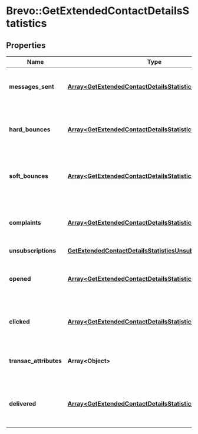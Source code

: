# Brevo::GetExtendedContactDetailsStatistics

## Properties
Name | Type | Description | Notes
------------ | ------------- | ------------- | -------------
**messages_sent** | [**Array&lt;GetExtendedContactDetailsStatisticsMessagesSent&gt;**](GetExtendedContactDetailsStatisticsMessagesSent.md) | Listing of the sent campaign for the contact | [optional] 
**hard_bounces** | [**Array&lt;GetExtendedContactDetailsStatisticsMessagesSent&gt;**](GetExtendedContactDetailsStatisticsMessagesSent.md) | Listing of the hardbounes generated by the contact | [optional] 
**soft_bounces** | [**Array&lt;GetExtendedContactDetailsStatisticsMessagesSent&gt;**](GetExtendedContactDetailsStatisticsMessagesSent.md) | Listing of the softbounes generated by the contact | [optional] 
**complaints** | [**Array&lt;GetExtendedContactDetailsStatisticsMessagesSent&gt;**](GetExtendedContactDetailsStatisticsMessagesSent.md) | Listing of the complaints generated by the contact | [optional] 
**unsubscriptions** | [**GetExtendedContactDetailsStatisticsUnsubscriptions**](GetExtendedContactDetailsStatisticsUnsubscriptions.md) |  | [optional] 
**opened** | [**Array&lt;GetExtendedContactDetailsStatisticsOpened&gt;**](GetExtendedContactDetailsStatisticsOpened.md) | Listing of the openings generated by the contact | [optional] 
**clicked** | [**Array&lt;GetExtendedContactDetailsStatisticsClicked&gt;**](GetExtendedContactDetailsStatisticsClicked.md) | Listing of the clicks generated by the contact | [optional] 
**transac_attributes** | **Array&lt;Object&gt;** | Listing of the transactional attributes for the contact | [optional] 
**delivered** | [**Array&lt;GetExtendedContactDetailsStatisticsDelivered&gt;**](GetExtendedContactDetailsStatisticsDelivered.md) | Listing of the delivered campaign for the contact | [optional] 


